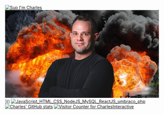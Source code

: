 [![Sup I'm Charles](https://pimp-my-readme.webapp.io/pimp-my-readme/sliding-text?emojis=1f60e_1f37a_1f44a_1f602&text=Sup%2520I%27m%2520Charles)]()
[![Charles Carroll header](https://raw.githubusercontent.com/CharlesInteractive/CharlesInteractive/main/assets/charles.jpg)](https://www.blackiceinteractive.com)]()
[![JavaScript_HTML_CSS_NodeJS_MySQL_ReactJS_umbraco_php](https://pimp-my-readme.webapp.io/pimp-my-readme/technology?technology=JavaScript_HTML_CSS_NodeJS_MySQL_ReactJS_umbraco_php)](https://pimp-my-readme.webapp.io)
[![Charles' GitHub stats](https://github-readme-stats.vercel.app/api?username=CharlesInteractive&show_icons=true&theme=merko)](https://github.com/CharlesInteractive/)
[![Visitor Counter for CharlesInteractive](https://pimp-my-readme.webapp.io/pimp-my-readme/visitor-counter?page=CharlesInteractive)]()
<!--
**CharlesInteractive/CharlesInteractive** is a ✨ _special_ ✨ repository because its `README.md` (this file) appears on your GitHub profile.

Here are some ideas to get you started:

- 🔭 I’m currently working on ...
- 🌱 I’m currently learning ...
- 👯 I’m looking to collaborate on ...
- 🤔 I’m looking for help with ...
- 💬 Ask me about ...
- 📫 How to reach me: ...
- 😄 Pronouns: ...
- ⚡ Fun fact: ...
-->
